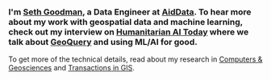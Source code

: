 ### I'm [Seth Goodman](https://www.linkedin.com/in/sgoodm), a Data Engineer at [AidData](https://aiddata.org). To hear more about my work with geospatial data and machine learning, check out my interview on [Humanitarian AI Today](https://soundcloud.com/humanitarian-ai-today/seth-goodman) where we talk about [GeoQuery](http://geoquery.org) and using ML/AI for good.

To get more of the technical details, read about my research in [Computers & Geosciences](https://www.sciencedirect.com/science/article/pii/S0098300418305326) and [Transactions in GIS](https://onlinelibrary.wiley.com/doi/full/10.1111/tgis.12661).



<!-- <a href=""> -->
<!--  <img align="left" src="https://github-readme-stats.vercel.app/api/top-langs/?username=sgoodm"> -->
<!-- </a> -->
 
<!-- <a href=""> -->
<!-- <img align="left" src="https://github-readme-stats.vercel.app/api?username=sgoodm&show_icons=true&bg_color=FFFFFF&layout=compact&count_private=true&hide_rank=true&hide_title=true&hide_border=true"> -->
<!-- </a> -->

